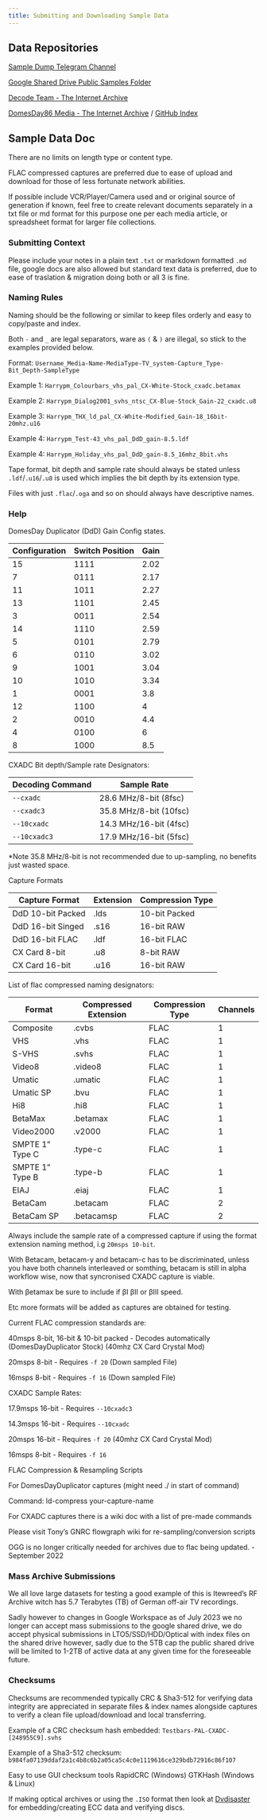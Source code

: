 ```yaml
---
title: Submitting and Downloading Sample Data
---
```


## Data Repositories

[Sample Dump Telegram Channel](https://t.me/decodeteam)

[Google Shared Drive Public Samples Folder](https://drive.google.com/drive/u/1/folders/1lzQWdFFfVclEQUDbuwngro0MCusOgPM6)

[Decode Team - The Internet Archive](https://archive.org/details/@decode_team_fm_rf_archives)

[DomesDay86 Media - The Internet Archive](https://archive.org/details/@sinns86) / [GitHub Index](https://github.com/happycube/ld-decode/wiki/Disc-images-to-download)


## Sample Data Doc


There are no limits on length type or content type.

FLAC compressed captures are preferred due to ease of upload and download for those of less fortunate network abilities.

If possible include VCR/Player/Camera used and or original source of generation if known, feel free to create relevant documents separately in a txt file or md format for this purpose one per each media article, or spreadsheet format for larger file collections.


### Submitting Context


Please include your notes in a plain text `.txt` or markdown formatted `.md` file, google docs are also allowed but standard text data is preferred, due to ease of traslation & migration doing both or all 3 is fine.


### Naming Rules


Naming should be the following or similar to keep files orderly and easy to copy/paste and index.

Both `-` and `_` are legal separators, ware as `(` & `)` are illegal, so stick to the examples provided below.

Format: `Username_Media-Name-MediaType-TV_system-Capture_Type-Bit_Depth-SampleType`

Example 1:  `Harrypm_Colourbars_vhs_pal_CX-White-Stock_cxadc.betamax`

Example 2:  `Harrypm_Dialog2001_svhs_ntsc_CX-Blue-Stock_Gain-22_cxadc.u8`

Example 3:  `Harrypm_THX_ld_pal_CX-White-Modified_Gain-18_16bit-20mhz.u16`

Example 4:  `Harrypm_Test-43_vhs_pal_DdD_gain-8.5.ldf`

Example 4:  `Harrypm_Holiday_vhs_pal_DdD_gain-8.5_16mhz_8bit.vhs`

Tape format, bit depth and sample rate should always be stated unless  `.ldf`/`.u16`/`.u8` is used which implies the bit depth by its extension type.

Files with just `.flac`/`.oga` and so on should always have descriptive names. 


### Help


DomesDay Duplicator (DdD) Gain Config states.

|**Configuration**|**Switch Position**|**Gain**|
|-----------------|-------------------|--------|
| 15              | 1111              | 2.02   |
| 7               | 0111              | 2.17   |
| 11              | 1011              | 2.27   |
| 13              | 1101              | 2.45   |
| 3               | 0011              | 2.54   |
| 14              | 1110              | 2.59   |
| 5               | 0101              | 2.79   |
| 6               | 0110              | 3.02   |
| 9               | 1001              | 3.04   |
| 10              | 1010              | 3.34   |
| 1               | 0001              | 3.8    |
| 12              | 1100              | 4      |
| 2               | 0010              | 4.4    |
| 4               | 0100              | 6      |
| 8               | 1000              | 8.5    |


CXADC Bit depth/Sample rate Designators:

| Decoding Command  | Sample Rate             |
|-------------------|-------------------------|
| `--cxadc`         | 28.6 MHz/8-bit  (8fsc)  |
| `--cxadc3`        | 35.8 MHz/8-bit  (10fsc) |
| `--10cxadc`       | 14.3 MHz/16-bit (4fsc)  |
| `--10cxadc3`      | 17.9 MHz/16-bit (5fsc)  | 

*Note 35.8 MHz/8-bit is not recommended due to up-sampling, no benefits just wasted space.

Capture Formats

| Capture Format    | Extension            | Compression Type |
|-------------------|----------------------|------------------|
| DdD 10-bit Packed | .lds                 | 10-bit Packed    |
| DdD 16-bit Singed | .s16                 | 16-bit RAW       |
| DdD 16-bit FLAC   | .ldf                 | 16-bit FLAC      |
| CX Card 8-bit     | .u8                  | 8-bit RAW        |
| CX Card 16-bit    | .u16                 | 16-bit RAW       |


List of flac compressed naming designators:


| Format                | Compressed Extension | Compression Type | Channels |
|-----------------------|----------------------|------------------|----------|
| Composite             | .cvbs                | FLAC             | 1        |  
| VHS                   | .vhs                 | FLAC             | 1        |
| S-VHS                 | .svhs                | FLAC             | 1        |
| Video8                | .video8              | FLAC             | 1        |
| Umatic                | .umatic              | FLAC             | 1        |
| Umatic SP             | .bvu                 | FLAC             | 1        |
| Hi8                   | .hi8                 | FLAC             | 1        |
| BetaMax               | .betamax             | FLAC             | 1        |
| Video2000             | .v2000               | FLAC             | 1        |
| SMPTE 1” Type C       | .type-c              | FLAC             | 1        |
| SMPTE 1” Type B       | .type-b              | FLAC             | 1        |
| EIAJ                  | .eiaj                | FLAC             | 1        |
| BetaCam               | .betacam             | FLAC             | 2        |
| BetaCam SP            | .betacamsp           | FLAC             | 2        |

Always include the sample rate of a compressed capture if using the format extension naming method, i.g `20msps 10-bit`.

With Betacam, betacam-y and betacam-c has to be discriminated, unless you have both channels interleaved or somthing, betacam is still in alpha workflow wise, now that syncronised CXADC capture is viable.

With βetamax be sure to include if βI βII or βIII speed.

Etc more formats will be added as captures are obtained for testing.

Current FLAC compression standards are:

40msps 8-bit, 16-bit & 10-bit packed - Decodes automatically (DomesDayDuplicator Stock) (40mhz CX Card Crystal Mod) 

20msps 8-bit  - Requires `-f 20` (Down sampled File)

16msps 8-bit  - Requires `-f 16` (Down sampled File)

CXADC Sample Rates:

17.9msps 16-bit - Requires `--10cxadc3`

14.3msps 16-bit - Requires `--10cxadc`

20msps 16-bit - Requires `-f 20` (40mhz CX Card Crystal Mod) 

16msps 8-bit - Requires `-f 16`

FLAC Compression & Resampling Scripts

For DomesDayDuplicator captures (might need ./ in start of command)

Command: ld-compress your-capture-name

For CXADC captures there is a wiki doc with a list of pre-made commands 

Please visit Tony’s GNRC flowgraph wiki for re-sampling/conversion scripts

OGG is no longer critically needed for archives due to flac being updated. - September 2022


### Mass Archive Submissions


We all love large datasets for testing a good example of this is Itewreed’s RF Archive witch has 5.7 Terabytes (TB) of German off-air TV recordings.

Sadly however to changes in Google Workspace as of July 2023 we no longer can accept mass submissions to the google shared drive, we do accept physical submissions in LTO5/SSD/HDD/Optical with index files on the shared drive however, sadly due to the 5TB cap the public shared drive will be limited to 1-2TB of active data at any given time for the foreseeable future.


### Checksums


Checksums are recommended typically CRC & Sha3-512 for verifying data integrity are appreciated in separate files & index names alongside captures to verify a clean file upload/download and local transferring.

Example of a CRC checksum hash embedded: `Testbars-PAL-CXADC-[248955C9].svhs`

Example of a Sha3-512 checksum: `b984fa07139ddaf2a1c4b8c6b2a05ca5c4c0e1119616ce329bdb72916c86f107`

Easy to use GUI checksum tools RapidCRC (Windows) GTKHash (Windows & Linux) 

If making optical archives or using the `.ISO` format then look at [Dvdisaster](https://github.com/speed47/dvdisaster#readme) for embedding/creating ECC data and verifying discs.
